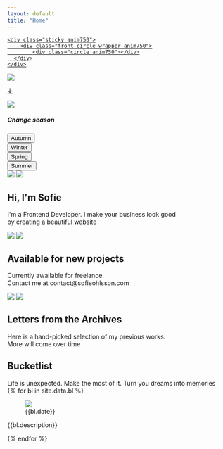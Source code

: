```yaml
---
layout: default
title: "Home"
---
```


<div data-aos="fade-up"
    data-aos-duration="2000">

<a href="/portfolio">
<div id="Awesome" class="anim750">
	
  <div class="reveal circle_wrapper">
		<div class="circle"></div>
	</div>
						
	<div class="sticky anim750">
		<div class="front circle_wrapper anim750">
			<div class="circle anim750"></div>
	  </div>
	</div>
						
</div>

</a>

<img src="/assets/images/test-bg.png" class="pagetwo-bg bucketlist">

<a href="#sofie" class="bucketlist"><span class="arrow">&#8595;</span></a>

<div class="header-img bl">
<img class="season-img" src="/assets/images/default-test.png">
</div>

<h5 class="solutionLink bl">Change season</h5>
<div class="hidden"> 
<div id="autumn" class="button_cont"><button class="example_f"><span>Autumn</span></button></div>
<div id="winter" class="button_cont"><button class="example_f"><span>Winter</span></button></div>
<div id="spring" class="button_cont"><button class="example_f"><span>Spring</span></button></div>
<div id="summer" class="button_cont"><button class="example_f"><span>Summer</span></button></div>
</div>

<!-- <img src="/assets/images/snow.gif"> -->

<div class="main-section row">

<div class="main-content col">

<section id="archives" class="portfolio-container">
<img src="/assets/images/profile-picture.png" class="profile-picture mobile-hide">
<img src="assets/images/profile-picture-ontop.png" class="portfolio-overlay-pp profile-picture">
</section>



<h2> Hi, I'm Sofie </h2>


<p>I'm a Frontend Developer. I make your business look good <br> by creating a beautiful website</p>

</div>

<div class="main-content col">
<section class="portfolio-container">
<img src="/assets/images/available.png" class="profile-picture">
<img src="assets/images/available-ontop.png" class="portfolio-overlay-pp profile-picture mobile-hide">
</section>

<h2>Available for new projects</h2>
<p>Currently awailable for freelance. <br>Contact me at contact@sofieohlsson.com</p>
</div>

<div class="main-content col">
<section class="portfolio-container">
    <img src="/assets/images/postcard-front.png" class="profile-picture mobile-hide">
    <a href="https://sharp-lumiere-c4f2bb.netlify.com/">
        <img src="assets/images/postcard-back.png" class="portfolio-overlay profile-picture">
    </a>
</section>
<h2>Letters from the Archives</h2>
<p>Here is a hand-picked selection of my previous works. <br> More will come over time</p>

</div>

</div>

<p class="padtest"></p>
<h2 id="bucketlist">Bucketlist</h2>
Life is unexpected. Make the most of it. Turn you dreams into memories



<section class="container flex-cards page-section bl">
{% for bl in site.data.bl %}
    <div class="wrap flex-cards bucketlist-container {{bl.class}}">
        <div class="card">
            <div class="bucketlist-contain">
            <figure class="card-header">
            <img src="{{bl.image}}" class="image" data-aos="flip-left"
     data-aos-easing="ease-out-cubic"
     data-aos-duration="2000">
            <div class="middle">
            <div class="bucketlist-centered text">{{bl.date}}</div>
            </div>
            </figure>
            </div>
            <div class="card-inner">
                <p>{{bl.description}}</p>
            </div>
        </div>
</div>
{% endfor %}
</section>